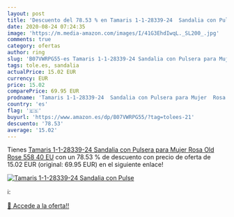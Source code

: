 ```yaml
---
layout: post
title: 'Descuento del 78.53 % en Tamaris 1-1-28339-24  Sandalia con Pulse'
date: 2020-08-24 07:24:35
image: 'https://m.media-amazon.com/images/I/41G3EhdIwqL._SL200_.jpg'
comments: true
category: ofertas
author: ring
slug: 'B07VWRPG55-es Tamaris 1-1-28339-24 Sandalia con Pulsera para Mujer Rosa...'
tags: tole.es, sandalia
actualPrice: 15.02 EUR
currency: EUR
price: 15.02
comparePrice: 69.95 EUR
prodname: 'Tamaris 1-1-28339-24  Sandalia con Pulsera para Mujer  Rosa  Old Rose 558   40 EU'
country: 'es'
flag: '🇪🇸'
buyurl: 'https://www.amazon.es/dp/B07VWRPG55/?tag=tolees-21'
descuento: '78.53'
average: '15.02'
---
```


Tienes [Tamaris 1-1-28339-24  Sandalia con Pulsera para Mujer  Rosa  Old Rose 558   40 EU](https://www.amazon.es/dp/B07VWRPG55/?tag=tolees-21) con un 78.53 % de descuento con precio de oferta de 15.02 EUR (original: 69.95 EUR) en el siguiente enlace!

[![Tamaris 1-1-28339-24  Sandalia con Pulse](https://m.media-amazon.com/images/I/41G3EhdIwqL._SL200_.jpg)](https://www.amazon.es/dp/B07VWRPG55/?tag=tolees-21)

ℹ️:


[🛒 Accede a la oferta!!](https://www.amazon.es/dp/B07VWRPG55/?tag=tolees-21)
